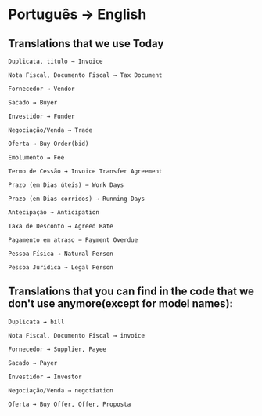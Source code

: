 # Português → English

## Translations that we use Today

```
Duplicata, titulo → Invoice

Nota Fiscal, Documento Fiscal → Tax Document

Fornecedor → Vendor

Sacado → Buyer

Investidor → Funder

Negociação/Venda → Trade

Oferta → Buy Order(bid)

Emolumento → Fee

Termo de Cessão → Invoice Transfer Agreement

Prazo (em Dias úteis) → Work Days

Prazo (em Dias corridos) → Running Days

Antecipação → Anticipation

Taxa de Desconto → Agreed Rate

Pagamento em atraso → Payment Overdue

Pessoa Física → Natural Person

Pessoa Jurídica → Legal Person

```

## Translations that you can find in the code that we don't use anymore(except for model names):

```
Duplicata → bill

Nota Fiscal, Documento Fiscal → invoice

Fornecedor → Supplier, Payee

Sacado → Payer

Investidor → Investor

Negociação/Venda → negotiation

Oferta → Buy Offer, Offer, Proposta
```

